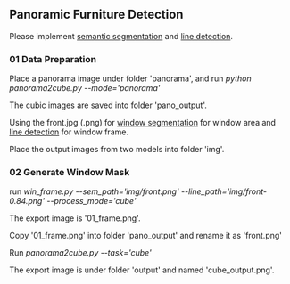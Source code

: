 ## Panoramic Furniture Detection
Please implement [semantic segmentation](https://github.com/CSAILVision/semantic-segmentation-pytorch) and [line detection](https://github.com/zhou13/lcnn). 

### 01 Data Preparation 
Place a panorama image under folder 'panorama', and run *python panorama2cube.py --mode='panorama'*

The cubic images are saved into folder 'pano_output'.

Using the front.jpg (.png) for [window segmentation](https://github.com/CSAILVision/semantic-segmentation-pytorch) for window area and [line detection](https://github.com/zhou13/lcnn) for window frame. 

Place the output images from two models into folder 'img'.

### 02 Generate Window Mask
run *win_frame.py --sem_path='img/front.png' --line_path='img/front-0.84.png' --process_mode='cube'* 

The export image is '01_frame.png'.

Copy '01_frame.png' into folder 'pano_output' and rename it as 'front.png'

Run *panorama2cube.py --task='cube'*

The export image is under folder 'output' and named 'cube_output.png'.
